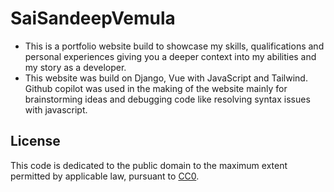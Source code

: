 # SaiSandeepVemula

- This is a portfolio website build to showcase my skills, qualifications and personal experiences giving you a deeper context into my abilities and my story as a developer.
- This website was build on Django, Vue with JavaScript and Tailwind. Github copilot was used in the making of the website mainly for brainstorming ideas and debugging code like resolving syntax issues with javascript.

## License

This code is dedicated to the public domain to the maximum extent permitted by applicable law, pursuant to [CC0](http://creativecommons.org/publicdomain/zero/1.0/).
